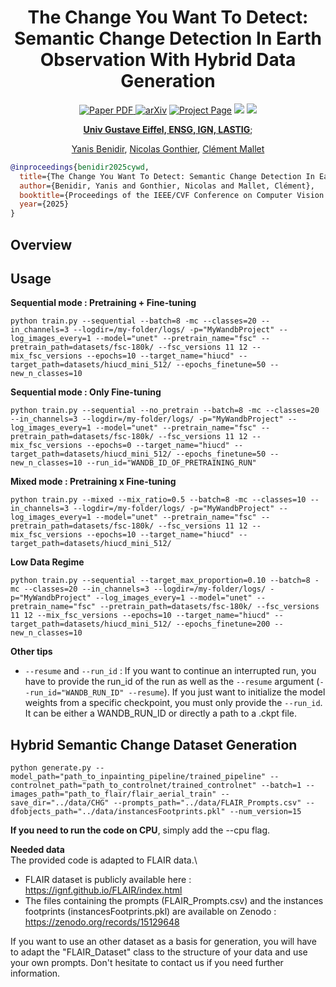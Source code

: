 <div align="center">
<h1>The Change You Want To Detect: Semantic Change Detection In Earth Observation With Hybrid Data Generation</h1>

<a href="https://arxiv.org/pdf/2503.15683" target="_blank" rel="noopener noreferrer">
  <img src="https://img.shields.io/badge/Paper-8A2BE2" alt="Paper PDF">
</a>
<a href="https://arxiv.org/abs/2503.15683"><img src="https://img.shields.io/badge/arXiv-2503.15683-b31b1b" alt="arXiv"></a>
<a href="https://yb23.github.io/projects/cywd/"><img src="https://img.shields.io/badge/Project_Page-green" alt="Project Page"></a>
<a href='https://huggingface.co/Yanis236/HySCDG'><img src='https://img.shields.io/badge/%F0%9F%A4%97%20Hugging%20Face-Model-blue'></a>
<a href='https://huggingface.co/datasets/Yanis236/fsc-180k'><img src='https://img.shields.io/badge/%F0%9F%A4%97%20Hugging%20Face-Dataset-FSC-180k-red'></a>

**[Univ Gustave Eiffel, ENSG, IGN, LASTIG](https://www.umr-lastig.fr/)**;


[Yanis Benidir](https://yb23.github.io/), [Nicolas Gonthier](https://ngonthier.github.io/), [Clément Mallet](https://www.umr-lastig.fr/clement-mallet/)
</div>

```bibtex
@inproceedings{benidir2025cywd,
  title={The Change You Want To Detect: Semantic Change Detection In Earth Observation With Hybrid Data Generation},
  author={Benidir, Yanis and Gonthier, Nicolas and Mallet, Clément},
  booktitle={Proceedings of the IEEE/CVF Conference on Computer Vision and Pattern Recognition},
  year={2025}
}
```

## Overview


## Usage

**Sequential mode : Pretraining + Fine-tuning**
```
python train.py --sequential --batch=8 -mc --classes=20 --in_channels=3 --logdir=/my-folder/logs/ -p="MyWandbProject" --log_images_every=1 --model="unet" --pretrain_name="fsc" --pretrain_path=datasets/fsc-180k/ --fsc_versions 11 12 --mix_fsc_versions --epochs=10 --target_name="hiucd" --target_path=datasets/hiucd_mini_512/ --epochs_finetune=50 --new_n_classes=10
```


**Sequential mode : Only Fine-tuning**
```
python train.py --sequential --no_pretrain --batch=8 -mc --classes=20 --in_channels=3 --logdir=/my-folder/logs/ -p="MyWandbProject" --log_images_every=1 --model="unet" --pretrain_name="fsc" --pretrain_path=datasets/fsc-180k/ --fsc_versions 11 12 --mix_fsc_versions --epochs=0 --target_name="hiucd" --target_path=datasets/hiucd_mini_512/ --epochs_finetune=50 --new_n_classes=10 --run_id="WANDB_ID_OF_PRETRAINING_RUN"
```


**Mixed mode : Pretraining x Fine-tuning**
```
python train.py --mixed --mix_ratio=0.5 --batch=8 -mc --classes=10 --in_channels=3 --logdir=/my-folder/logs/ -p="MyWandbProject" --log_images_every=1 --model="unet" --pretrain_name="fsc" --pretrain_path=datasets/fsc-180k/ --fsc_versions 11 12 --mix_fsc_versions --epochs=10 --target_name="hiucd" --target_path=datasets/hiucd_mini_512/
```


**Low Data Regime**
```
python train.py --sequential --target_max_proportion=0.10 --batch=8 -mc --classes=20 --in_channels=3 --logdir=/my-folder/logs/ -p="MyWandbProject" --log_images_every=1 --model="unet" --pretrain_name="fsc" --pretrain_path=datasets/fsc-180k/ --fsc_versions 11 12 --mix_fsc_versions --epochs=10 --target_name="hiucd" --target_path=datasets/hiucd_mini_512/ --epochs_finetune=200 --new_n_classes=10
```


**Other tips**

+ `--resume` and `--run_id` : If you want to continue an interrupted run, you have to provide the run_id of the run as well as the `--resume` argument (`--run_id="WANDB_RUN_ID" --resume`). If you just want to initialize the model weights from a specific checkpoint, you must only provide the `--run_id`. It can be either a WANDB_RUN_ID or directly a path to a .ckpt file.


## Hybrid Semantic Change Dataset Generation

```
python generate.py --model_path="path_to_inpainting_pipeline/trained_pipeline" --controlnet_path="path_to_controlnet/trained_controlnet" --batch=1 --images_path="path_to_flair/flair_aerial_train" --save_dir="../data/CHG" --prompts_path="../data/FLAIR_Prompts.csv" --dfobjects_path="../data/instancesFootprints.pkl" --num_version=15
```

**If you need to run the code on CPU**, simply add the --cpu flag.

**Needed data**\
The provided code is adapted to FLAIR data.\
+ FLAIR dataset is publicly available here : https://ignf.github.io/FLAIR/index.html
+ The files containing the prompts (FLAIR_Prompts.csv) and the instances footprints (instancesFootprints.pkl) are available on Zenodo : https://zenodo.org/records/15129648

If you want to use an other dataset as a basis for generation, you will have to adapt the "FLAIR_Dataset" class to the structure of your data and use your own prompts. Don't hesitate to contact us if you need further information.

